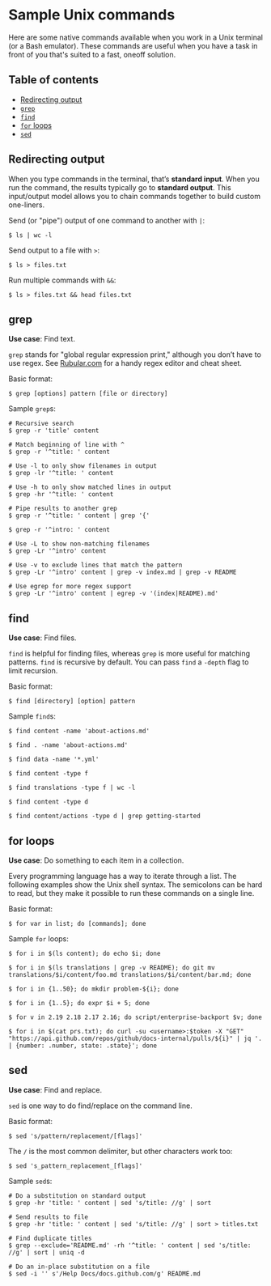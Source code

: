 # Sample Unix commands

Here are some native commands available when you work in a Unix terminal (or a Bash emulator). These commands are useful when you have a task in front of you that's suited to a fast, oneoff solution.

## Table of contents

- [Redirecting output](#redirecting-output)
- [`grep`](#grep)
- [`find`](#find)
- [`for` loops](#for-loops)
- [`sed`](#sed)

## Redirecting output

When you type commands in the terminal, that’s **standard input**. When you run the command, the results typically go to **standard output**. This input/output model allows you to chain commands together to build custom one-liners.

Send (or "pipe") output of one command to another with `|`:

```
$ ls | wc -l
```

Send output to a file with `>`:

```
$ ls > files.txt
```

Run multiple commands with `&&`:

```
$ ls > files.txt && head files.txt
```

## grep

**Use case**: Find text.

`grep` stands for "global regular expression print," although you don’t have to use regex. See [Rubular.com](https://rubular.com/) for a handy regex editor and cheat sheet.

Basic format:

```
$ grep [options] pattern [file or directory]
```

Sample `grep`s:

```
# Recursive search
$ grep -r 'title' content

# Match beginning of line with ^
$ grep -r '^title: ' content

# Use -l to only show filenames in output
$ grep -lr '^title: ' content

# Use -h to only show matched lines in output
$ grep -hr '^title: ' content

# Pipe results to another grep
$ grep -r '^title: ' content | grep '{'

$ grep -r '^intro: ' content

# Use -L to show non-matching filenames
$ grep -Lr '^intro' content

# Use -v to exclude lines that match the pattern
$ grep -Lr '^intro' content | grep -v index.md | grep -v README

# Use egrep for more regex support
$ grep -Lr '^intro' content | egrep -v '(index|README).md'
```

## find

**Use case**: Find files.

`find` is helpful for finding files, whereas `grep` is more useful for matching patterns. `find` is recursive by default. You can pass `find` a `-depth` flag to limit recursion.

Basic format:

```
$ find [directory] [option] pattern
```

Sample `find`s:

```
$ find content -name 'about-actions.md'

$ find . -name 'about-actions.md'

$ find data -name '*.yml'

$ find content -type f

$ find translations -type f | wc -l

$ find content -type d

$ find content/actions -type d | grep getting-started
```

## for loops

**Use case**: Do something to each item in a collection.

Every programming language has a way to iterate through a list. The following examples show the Unix shell syntax. The semicolons can be hard to read, but they make it possible to run these commands on a single line.

Basic format:

```
$ for var in list; do [commands]; done
```

Sample `for` loops:

```
$ for i in $(ls content); do echo $i; done

$ for i in $(ls translations | grep -v README); do git mv translations/$i/content/foo.md translations/$i/content/bar.md; done

$ for i in {1..50}; do mkdir problem-${i}; done

$ for i in {1..5}; do expr $i + 5; done

$ for v in 2.19 2.18 2.17 2.16; do script/enterprise-backport $v; done

$ for i in $(cat prs.txt); do curl -su <username>:$token -X "GET" "https://api.github.com/repos/github/docs-internal/pulls/${i}" | jq '. | {number: .number, state: .state}'; done
```

## sed

**Use case**: Find and replace.

`sed` is one way to do find/replace on the command line.

Basic format:

```
$ sed 's/pattern/replacement/[flags]'
```

The `/` is the most common delimiter, but other characters work too:

```
$ sed 's_pattern_replacement_[flags]'
```

Sample `sed`s:

```
# Do a substitution on standard output
$ grep -hr 'title: ' content | sed 's/title: //g' | sort

# Send results to file
$ grep -hr 'title: ' content | sed 's/title: //g' | sort > titles.txt

# Find duplicate titles
$ grep --exclude='README.md' -rh '^title: ' content | sed 's/title: //g' | sort | uniq -d

# Do an in-place substitution on a file
$ sed -i '' s'/Help Docs/docs.github.com/g' README.md
```

